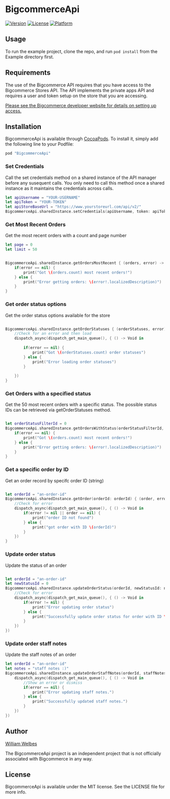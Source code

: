 # BigcommerceApi

[![Version](https://img.shields.io/cocoapods/v/BigcommerceApi.svg?style=flat)](http://cocoapods.org/pods/BigcommerceApi)
[![License](https://img.shields.io/cocoapods/l/BigcommerceApi.svg?style=flat)](http://cocoapods.org/pods/BigcommerceApi)
[![Platform](https://img.shields.io/cocoapods/p/BigcommerceApi.svg?style=flat)](http://cocoapods.org/pods/BigcommerceApi)

## Usage

To run the example project, clone the repo, and run `pod install` from the Example directory first.

## Requirements

The use of the Bigcommerce API requires that you have access to the Bigcommerce Stores API.  The API implements the private apps API and requires a user and token setup on the store that you are accessing.

[Please see the Bigcommerce developer website for details on setting up access.](https://developer.bigcommerce.com/api/legacy/basic-auth)

## Installation

BigcommerceApi is available through [CocoaPods](http://cocoapods.org). To install
it, simply add the following line to your Podfile:

```ruby
pod "BigcommerceApi"
```

### Set Credentials

Call the set credentials method on a shared instance of the API manager before any susequent calls.  You only need to call this method once a shared instance as it maintains the credentials across calls.

```swift
let apiUsername = "YOUR-USERNAME"
let apiToken = "YOUR-TOKEN"
let apiStoreBaseUrl = "https://www.yourstoreurl.com/api/v2/"
BigcommerceApi.sharedInstance.setCredentials(apiUsername, token: apiToken, storeBaseUrl: apiStoreBaseUrl)
```

### Get Most Recent Orders

Get the most recent orders with a count and page number

```swift
let page = 0
let limit = 50


BigcommerceApi.sharedInstance.getOrdersMostRecent { (orders, error) -> () in
    if(error == nil) {
        print("Got \(orders.count) most recent orders!")
    } else {
        print("Error getting orders: \(error!.localizedDescription)")
    }
}
```

### Get order status options

Get the order status options available for the store

```swift

BigcommerceApi.sharedInstance.getOrderStatuses { (orderStatuses, error) -> () in
    //Check for an error and then load
    dispatch_async(dispatch_get_main_queue(), { () -> Void in
        
        if(error == nil) {
            print("Got \(orderStatuses.count) order statuses")
        } else {
            print("Error loading order statuses")
        }
        
    })
}
```

### Get Orders with a specified status

Get the 50 most recent orders with a specific status.  The possible status IDs can be retrieved via getOrderStatuses method.

```swift

let orderStatusFilterId = 0
BigcommerceApi.sharedInstance.getOrdersWithStatus(orderStatusFilterId, completion: { (orders, error) -> () in
    if(error == nil) {
        print("Got \(orders.count) most recent orders!")
    } else {
        print("Error getting orders: \(error!.localizedDescription)")
    }
}
```

### Get a specific order by ID

Get an order record by specifc order ID (string)

```swift

let orderId = "an-order-id"
BigcommerceApi.sharedInstance.getOrder(orderId: orderId) { (order, error) -> () in
    //Check for error
    dispatch_async(dispatch_get_main_queue(), { () -> Void in
        if(error != nil || order == nil) {
            print("order ID not found")
        } else {
            print("got order with ID \(orderId)")
        }
    })
}
```

### Update order status

Update the status of an order

```swift

let orderId = "an-order-id"
let newStatusId = 0
BigcommerceApi.sharedInstance.updateOrderStatus(orderId, newStatusId: newStatusId, completion: { (error) -> () in
    //Check for error
    dispatch_async(dispatch_get_main_queue(), { () -> Void in
        if(error != nil) {
            print("Error updating order status")
        } else {
            print("Successfully update order status for order with ID \(orderId)")
        }
    })
})
```

### Update order staff notes

Update the staff notes of an order

```swift
let orderId = "an-order-id"
let notes = "staff notes :)"
BigcommerceApi.sharedInstance.updateOrderStaffNotes(orderId, staffNotes: notes, completion: { (error) -> () in
    dispatch_async(dispatch_get_main_queue(), { () -> Void in
        //Show an error or dismiss
        if(error == nil) {
            print("Error updating staff notes.")
        } else {
            print("Successfully updated staff notes.")
        }
    })
})
```

## Author

[William Welbes](http://www.twitter.com/welbes)

The BigcommerceApi project is an independent project that is not officially associated with Bigcommerce in any way.

## License

BigcommerceApi is available under the MIT license. See the LICENSE file for more info.
